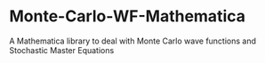 # Monte-Carlo-WF-Mathematica
A Mathematica library to deal with Monte Carlo wave functions and Stochastic Master Equations
